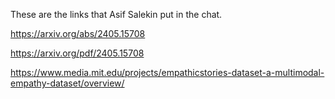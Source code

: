﻿These are the links that Asif Salekin put in the chat.


https://arxiv.org/abs/2405.15708


https://arxiv.org/pdf/2405.15708


https://www.media.mit.edu/projects/empathicstories-dataset-a-multimodal-empathy-dataset/overview/